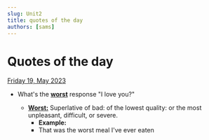 ```yaml
---
slug: Unit2
title: quotes of the day
authors: [sams]
---
```


# Quotes of the day

[Friday 19, May 2023](#)

- What's the [**worst**](#) response "I love you?"

    - [**Worst:**](#) Superlative of bad: of the lowest quality: or the most unpleasant, difficult, or severe.
        - **Example:**
        - That was the worst meal I've ever eaten

